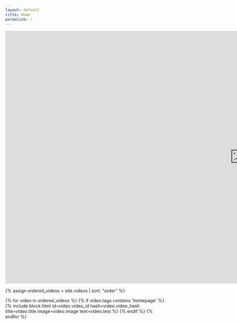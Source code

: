 ```yaml
---
layout: default
title: Home
permalink: /
---
```

<div class="embed-container">
    <iframe 
        src="https://player.vimeo.com/video/699728566?h=a6862acbe1&&autoplay=1&color=000000&title=0&byline=0&portrait=0&progress_bar=0&muted=1" 
        width="1500" 
        height="800" 
        frameborder="0" 
        allow="autoplay; fullscreen; picture-in-picture" 
        allowfullscreen 
        class="main-video">
    </iframe>
</div>

{% assign ordered_videos = site.videos | sort: "order" %}
<div class="gallery gallery-home">
    {% for video in ordered_videos %}
        {% if video.tags contains 'homepage' %}
            {% include block.html id=video.video_id hash=video.video_hash title=video.title image=video.image text=video.text %}
        {% endif %}
    {% endfor %}
</div>